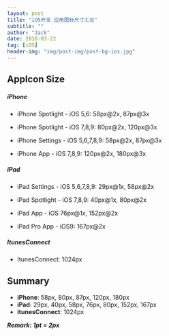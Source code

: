 ```yaml
---
layout: post
title: "iOS开发 应用图标尺寸汇总"
subtitle: ""
author: "Jack"
date: 2016-03-22
tag: [iOS]
header-img: "img/post-img/post-bg-ios.jpg"
---
```



## AppIcon Size

##### iPhone

- iPhone Spotlight - iOS 5,6: 58px@2x, 87px@3x

- iPhone Spotlight - iOS 7,8,9: 80px@2x, 120px@3x

- iPhone Settings - iOS 5,6,7,8,9: 58px@2x, 87px@3x

- iPhone App - iOS 7,8,9: 120px@2x, 180px@3x

##### iPad

- iPad Settings - iOS 5,6,7,8,9: 29px@1x, 58px@2x

- iPad Spotlight - iOS 7,8,9: 40px@1x, 80px@2x

- iPad App - iOS 76px@1x, 152px@2x

- iPad Pro App - iOS9: 167px@2x

##### ItunesConnect

- ItunesConnect: 1024px

## Summary

- **iPhone**: 58px, 80px, 87px, 120px, 180px  
- **iPad**: 29px, 40px, 58px, 76px, 80px, 152px, 167px  
- **itunesConnect**: 1024px  


***Remark: 1pt = 2px***

